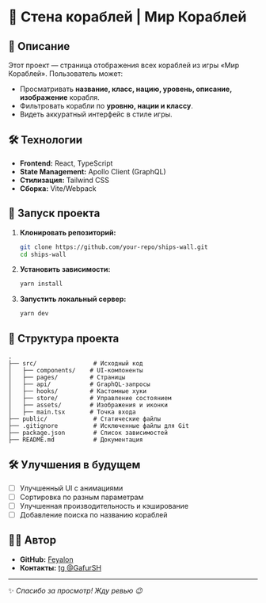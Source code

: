 # 🚢 Стена кораблей | Мир Кораблей

## 📌 Описание
Этот проект — страница отображения всех кораблей из игры «Мир Кораблей». Пользователь может:
- Просматривать **название, класс, нацию, уровень, описание, изображение** корабля.
- Фильтровать корабли по **уровню, нации и классу**.
- Видеть аккуратный интерфейс в стиле игры.

## 🛠 Технологии
- **Frontend:** React, TypeScript
- **State Management:** Apollo Client (GraphQL)
- **Стилизация:** Tailwind CSS
- **Сборка:** Vite/Webpack

## 🚀 Запуск проекта
1. **Клонировать репозиторий:**
   ```sh
   git clone https://github.com/your-repo/ships-wall.git
   cd ships-wall
   ```
2. **Установить зависимости:**
   ```sh
   yarn install
   ```
3. **Запустить локальный сервер:**
   ```sh
   yarn dev
   ```

## 📂 Структура проекта
```
.
├── src/                # Исходный код
│   ├── components/    # UI-компоненты
│   ├── pages/         # Страницы
│   ├── api/           # GraphQL-запросы
│   ├── hooks/         # Кастомные хуки
│   ├── store/         # Управление состоянием
│   ├── assets/        # Изображения и иконки
│   ├── main.tsx       # Точка входа
├── public/             # Статические файлы
├── .gitignore          # Исключенные файлы для Git
├── package.json        # Список зависимостей
├── README.md           # Документация
```

## 🛠 Улучшения в будущем
- [ ] Улучшенный UI с анимациями
- [ ] Сортировка по разным параметрам
- [ ] Улучшенная производительность и кэширование
- [ ] Добавление поиска по названию кораблей

## 👨‍💻 Автор
- **GitHub:** [Feyalon](https://github.com/Feyalon)
- **Контакты:** [tg @GafurSH](https://t.me/GafurSH)

---
✨ *Спасибо за просмотр! Жду ревью 😉*

